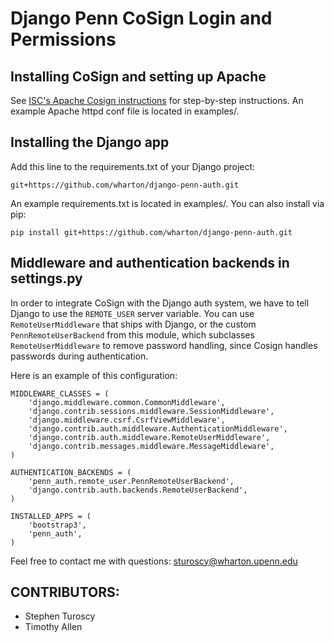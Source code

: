 Django Penn CoSign Login and Permissions
========================================

Installing CoSign and setting up Apache
---------------------------------------
See [ISC's Apache Cosign instructions](http://www.upenn.edu/computing/weblogin/docs/apache_installation.html)
for step-by-step instructions. An example Apache httpd conf file is located in examples/.

Installing the Django app
-------------------------
Add this line to the requirements.txt of your Django project:

`git+https://github.com/wharton/django-penn-auth.git`

An example requirements.txt is located in examples/. You can also install via pip:

`pip install git+https://github.com/wharton/django-penn-auth.git`

Middleware and authentication backends in settings.py
--------------------------------------
In order to integrate CoSign with the Django auth system, 
we have to tell Django to use the `REMOTE_USER` server variable. 
You can use `RemoteUserMiddleware` that ships with Django, or
the custom `PennRemoteUserBackend` from this module, which subclasses 
`RemoteUserMiddleware` to remove password handling, since Cosign handles passwords during authentication.

Here is an example of this configuration:

```
MIDDLEWARE_CLASSES = (
    'django.middleware.common.CommonMiddleware',
    'django.contrib.sessions.middleware.SessionMiddleware',
    'django.middleware.csrf.CsrfViewMiddleware',
    'django.contrib.auth.middleware.AuthenticationMiddleware',
    'django.contrib.auth.middleware.RemoteUserMiddleware',
    'django.contrib.messages.middleware.MessageMiddleware',
)

AUTHENTICATION_BACKENDS = (
    'penn_auth.remote_user.PennRemoteUserBackend',
    'django.contrib.auth.backends.RemoteUserBackend',
)

INSTALLED_APPS = (
    'bootstrap3',
    'penn_auth',
)
```

Feel free to contact me with questions: sturoscy@wharton.upenn.edu

CONTRIBUTORS:
-------------
* Stephen Turoscy
* Timothy Allen
